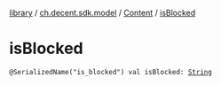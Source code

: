 [library](../../index.md) / [ch.decent.sdk.model](../index.md) / [Content](index.md) / [isBlocked](./is-blocked.md)

# isBlocked

`@SerializedName("is_blocked") val isBlocked: `[`String`](https://kotlinlang.org/api/latest/jvm/stdlib/kotlin/-string/index.html)
